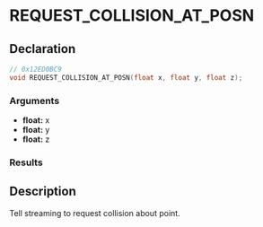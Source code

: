 # REQUEST_COLLISION_AT_POSN

## Declaration
```cpp
// 0x12ED0BC9
void REQUEST_COLLISION_AT_POSN(float x, float y, float z);
```

### Arguments
- **float:** x
- **float:** y
- **float:** z

### Results

## Description
Tell streaming to request collision about point.